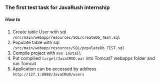 ### The first test task for JavaRush internship
 ##### How to
 1. Create table User with sql `/src/main/webapp/resources/SQL/createDb_TEST.sql`
 2. Populate table with sql `/src/main/webapp/resources/SQL/populateDb_TEST.sql`
 3. Compile project with `mvn install`
 4. Put compilied `target/JavaCRUD.war` into Tomcat7 webapps folder and run Tomcat
 5. Application can be accessed by address `http://127.1:8080/JavaCRUD/users`